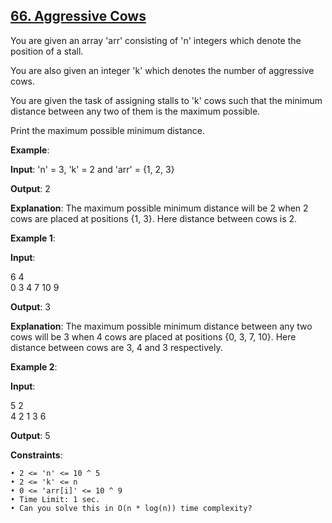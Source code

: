 <h2><a href="https://www.codingninjas.com/studio/problems/aggressive-cows_1082559?utm_source=striver&utm_medium=website&utm_campaign=a_zcoursetuf">66. Aggressive Cows</a></h2>

You are given an array 'arr' consisting of 'n' integers which denote the position of a stall.

You are also given an integer 'k' which denotes the number of aggressive cows.

You are given the task of assigning stalls to 'k' cows such that the minimum distance between any two of them is the maximum possible.

Print the maximum possible minimum distance.

**Example**:

**Input**: 'n' = 3, 'k' = 2 and 'arr' = {1, 2, 3}

**Output**: 2

**Explanation**: The maximum possible minimum distance will be 2 when 2 cows are placed at positions {1, 3}. Here distance between cows is 2.

**Example 1**:

**Input**:

6 4 </br>
0 3 4 7 10 9 </br>

**Output**: 3

**Explanation**: The maximum possible minimum distance between any two cows will be 3 when 4 cows are placed at positions {0, 3, 7, 10}. Here distance between cows are 3, 4 and 3 respectively.


**Example 2**:

**Input**:

5 2 </br>
4 2 1 3 6 </br>

**Output**: 5

**Constraints**:

    • 2 <= 'n' <= 10 ^ 5
    • 2 <= 'k' <= n
    • 0 <= 'arr[i]' <= 10 ^ 9
    • Time Limit: 1 sec.
    • Can you solve this in O(n * log(n)) time complexity?